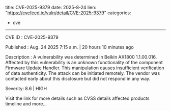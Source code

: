  
title: CVE-2025-9379
date: 2025-8-24
lien: "https://cvefeed.io/vuln/detail/CVE-2025-9379"
categories:
  - cve
---

CVE ID : CVE-2025-9379

Published :  Aug. 24
2025
7:15 a.m. | 20 hours
10 minutes ago

Description : A vulnerability was determined in Belkin AX1800 1.1.00.016. Affected by this vulnerability is an unknown functionality of the component Firmware Update Handler. This manipulation causes insufficient verification of data authenticity. The attack can be initiated remotely. The vendor was contacted early about this disclosure but did not respond in any way.

Severity: 8.6 | HIGH

Visit the link for more details
such as CVSS details
affected products
timeline
and more...
